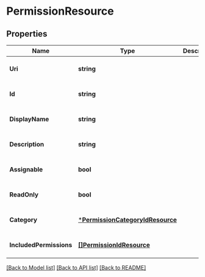 # PermissionResource

## Properties
Name | Type | Description | Notes
------------ | ------------- | ------------- | -------------
**Uri** | **string** |  | [optional] [default to null]
**Id** | **string** |  | [optional] [default to null]
**DisplayName** | **string** |  | [optional] [default to null]
**Description** | **string** |  | [optional] [default to null]
**Assignable** | **bool** |  | [optional] [default to null]
**ReadOnly** | **bool** |  | [optional] [default to null]
**Category** | [***PermissionCategoryIdResource**](PermissionCategoryIdResource.md) |  | [optional] [default to null]
**IncludedPermissions** | [**[]PermissionIdResource**](PermissionIdResource.md) |  | [optional] [default to null]

[[Back to Model list]](../README.md#documentation-for-models) [[Back to API list]](../README.md#documentation-for-api-endpoints) [[Back to README]](../README.md)


